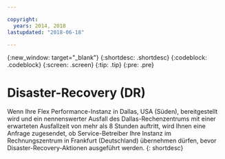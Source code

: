 ```yaml
---

copyright:
  years: 2014, 2018
lastupdated: "2018-06-18"

---
```


<!-- Attribute definitions --> 
{:new_window: target="_blank"}
{:shortdesc: .shortdesc}
{:codeblock: .codeblock}
{:screen: .screen}
{:tip: .tip}
{:pre: .pre}

# Disaster-Recovery (DR)

Wenn Ihre Flex Performance-Instanz in Dallas, USA (Süden), bereitgestellt wird und ein nennenswerter Ausfall des Dallas-Rechenzentrums mit einer erwarteten Ausfallzeit von mehr als 8 Stunden auftritt, wird Ihnen eine Anfrage zugesendet, ob Service-Betreiber Ihre Instanz im Rechnungszentrum in Frankfurt (Deutschland) übernehmen dürfen, bevor Disaster-Recovery-Aktionen ausgeführt werden.
{: shortdesc}
